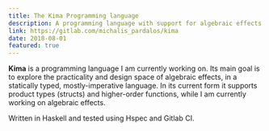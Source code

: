 ```yaml
---
title: The Kima Programming language
description: A programming language with support for algebraic effects
link: https://gitlab.com/michalis_pardalos/kima
date: 2018-08-01
featured: true
---
```


**Kima** is a programming language I am currently working on. Its main goal is
to explore the practicality and design space of algebraic effects, in a
statically typed, mostly-imperative language. In its current form it supports
product types (structs) and higher-order functions, while I am currently working
on algebraic effects.

Written in Haskell and tested using Hspec and Gitlab CI.

